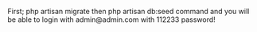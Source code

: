 <p>First; php artisan migrate then php artisan db:seed command and you will be able to login with admin@admin.com with 112233 password!</p>
